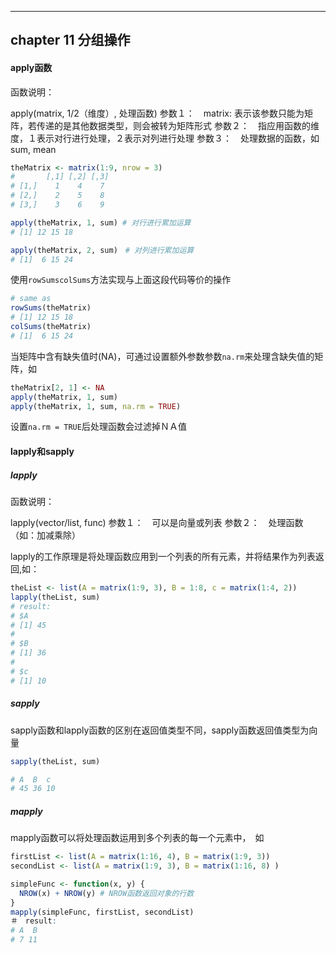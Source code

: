 -----------------------------
chapter 11 分组操作
-----------------------------

#### apply函数
函数说明：

apply(matrix, 1/2（维度）, 处理函数)
参数１：　matrix: 表示该参数只能为矩阵，若传递的是其他数据类型，则会被转为矩阵形式
参数２：　指应用函数的维度，１表示对行进行处理，２表示对列进行处理
参数３：　处理数据的函数，如sum, mean
``` R
theMatrix <- matrix(1:9, nrow = 3)
#       [,1] [,2] [,3]
# [1,]    1    4    7
# [2,]    2    5    8
# [3,]    3    6    9

apply(theMatrix, 1, sum) # 对行进行累加运算
# [1] 12 15 18

apply(theMatrix, 2, sum)　# 对列进行累加运算
# [1]  6 15 24
```
使用<code>rowSums</code><code>colSums</code>方法实现与上面这段代码等价的操作
``` R
# same as
rowSums(theMatrix)
# [1] 12 15 18
colSums(theMatrix)
# [1]  6 15 24
```
当矩阵中含有缺失值时(NA)，可通过设置额外参数参数<code>na.rm</code>来处理含缺失值的矩阵，如
``` R
theMatrix[2, 1] <- NA
apply(theMatrix, 1, sum)
apply(theMatrix, 1, sum, na.rm = TRUE)
``` 
设置<code>na.rm = TRUE</code>后处理函数会过滤掉ＮＡ值

#### lapply和sapply
##### lapply
函数说明：

lapply(vector/list, func)
参数１：　可以是向量或列表
参数２：　处理函数（如：加减乘除）

lapply的工作原理是将处理函数应用到一个列表的所有元素，并将结果作为列表返回,如：
``` R
theList <- list(A = matrix(1:9, 3), B = 1:8, c = matrix(1:4, 2))
lapply(theList, sum)
# result: 
# $A
# [1] 45
# 
# $B
# [1] 36
# 
# $c
# [1] 10
```
##### sapply
sapply函数和lapply函数的区别在返回值类型不同，sapply函数返回值类型为向量
``` R
sapply(theList, sum)

# A  B  c 
# 45 36 10
```
##### mapply
mapply函数可以将处理函数运用到多个列表的每一个元素中，　如
``` R
firstList <- list(A = matrix(1:16, 4), B = matrix(1:9, 3))
secondList <- list(A = matrix(1:9, 3), B = matrix(1:16, 8) )

simpleFunc <- function(x, y) {
  NROW(x) + NROW(y) # NROW函数返回对象的行数
}
mapply(simpleFunc, firstList, secondList)
＃　result: 
# A  B 
# 7 11 
```
